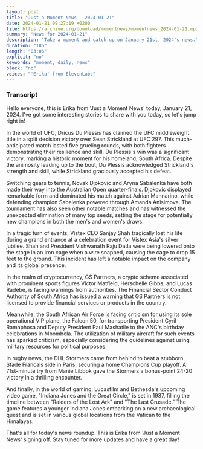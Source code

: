 ```yaml
---
layout: post
title: "Just a Moment News - 2024-01-21"
date: 2024-01-21 09:27:19 +0200
file: https://archive.org/download/momentnews/momentnews_2024-01-21.mp3
summary: "News for 2024-01-21"
description: "Take a moment and catch up on January 21st, 2024's news."
duration: "186"
length: "03:06"
explicit: "no"
keywords: "moment, daily, news"
block: "no"
voices: "'Erika' from ElevenLabs"
---
```


### Transcript

Hello everyone, this is Erika from 'Just a Moment News' today, January 21, 2024. I've got some interesting stories to share with you today, so let's jump right in!

In the world of UFC, Dricus Du Plessis has claimed the UFC middleweight title in a split decision victory over Sean Strickland at UFC 297. This much-anticipated match lasted five grueling rounds, with both fighters demonstrating their resilience and skill. Du Plessis's win was a significant victory, marking a historic moment for his homeland, South Africa. Despite the animosity leading up to the bout, Du Plessis acknowledged Strickland's strength and skill, while Strickland graciously accepted his defeat.

Switching gears to tennis, Novak Djokovic and Aryna Sabalenka have both made their way into the Australian Open quarter-finals. Djokovic displayed remarkable form and dominated his match against Adrian Mannarino, while defending champion Sabalenka powered through Amanda Anisimova. The tournament has also seen other notable matches and has witnessed the unexpected elimination of many top seeds, setting the stage for potentially new champions in both the men's and women's draws.

In a tragic turn of events, Vistex CEO Sanjay Shah tragically lost his life during a grand entrance at a celebration event for Vistex Asia's silver jubilee. Shah and President Vishwanath Raju Datla were being lowered onto the stage in an iron cage when a wire snapped, causing the cage to drop 15 feet to the ground. This incident has left a notable impact on the company and its global presence.

In the realm of cryptocurrency, GS Partners, a crypto scheme associated with prominent sports figures Victor Matfield, Herschelle Gibbs, and Lucas Radebe, is facing warnings from authorities. The Financial Sector Conduct Authority of South Africa has issued a warning that GS Partners is not licensed to provide financial services or products in the country.

Meanwhile, the South African Air Force is facing criticism for using its sole operational VIP plane, the Falcon 50, for transporting President Cyril Ramaphosa and Deputy President Paul Mashatile to the ANC's birthday celebrations in Mbombela. The utilization of military aircraft for such events has sparked criticism, especially considering the guidelines against using military resources for political purposes.

In rugby news, the DHL Stormers came from behind to beat a stubborn Stade Francais side in Paris, securing a home Champions Cup playoff. A 71st-minute try from Manie Libbok gave the Stormers a bonus-point 24-20 victory in a thrilling encounter.

And finally, in the world of gaming, Lucasfilm and Bethesda's upcoming video game, "Indiana Jones and the Great Circle," is set in 1937, filling the timeline between "Raiders of the Lost Ark" and "The Last Crusade." The game features a younger Indiana Jones embarking on a new archaeological quest and is set in various global locations from the Vatican to the Himalayas.

That's all for today's news roundup. This is Erika from 'Just a Moment News' signing off. Stay tuned for more updates and have a great day!
